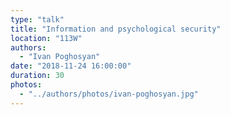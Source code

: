 ```yaml
---
type: "talk"
title: "Information and psychological security"
location: "113W"
authors:
  - "Ivan Poghosyan"
date: "2018-11-24 16:00:00"
duration: 30
photos:
  - "../authors/photos/ivan-poghosyan.jpg"
---
```

